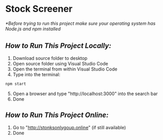 # Stock Screener
###### *Before trying to run this project make sure your operating system has Node.js and npm installed
## _How to Run This Project Locally:_
1. Download source folder to desktop
2. Open source folder using Visual Studio Code 
3. Open the terminal from within Visual Studio Code
4. Type into the terminal:
```sh
npm start
```
5. Open a browser and type "http://localhost:3000" into the search bar
6. Done

## _How to Run This Project Online:_
1. Go to "http://stonksonlygoup.online" (if still available)
2. Done
